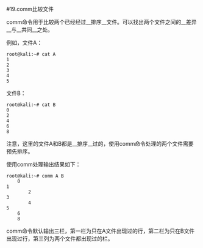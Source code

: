 #19.comm比较文件

comm命令用于比较两个已经经过__排序__文件。可以找出两个文件之间的__差异__与__共同__之处。
  
例如，文件A：
```
root@kali:~# cat A
1
2
3
4
5
```
文件B：
```
root@kali:~# cat B
0
2
4
6
8
```
注意，这里的文件A和B都是__排序__过的，使用comm命令处理的两个文件需要预先排序。
  
使用comm处理输出结果如下：
```
root@kali:~# comm A B
	0
1
		2
3
		4
5
	6
	8
```
comm命令默认输出三栏，第一栏为只在A文件出现过的行，第二栏为只在B文件出现过行，第三列为两个文件都出现过的栏。


